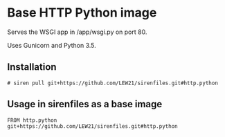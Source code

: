 # Base HTTP Python image

Serves the WSGI app in /app/wsgi.py on port 80.

Uses Gunicorn and Python 3.5.

## Installation
```console
# siren pull git+https://github.com/LEW21/sirenfiles.git#http.python
```

## Usage in sirenfiles as a base image
```sirenfile
FROM http.python git+https://github.com/LEW21/sirenfiles.git#http.python
```
